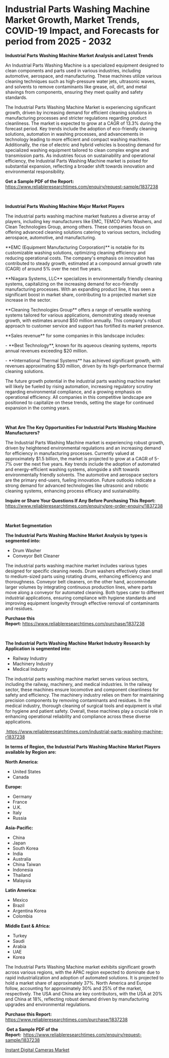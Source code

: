 <p><h1>Industrial Parts Washing Machine Market Growth, Market Trends, COVID-19 Impact, and Forecasts for period from 2025 - 2032</h1></p><p><strong>Industrial Parts Washing Machine Market Analysis and Latest Trends</strong></p>
<p><p>An Industrial Parts Washing Machine is a specialized equipment designed to clean components and parts used in various industries, including automotive, aerospace, and manufacturing. These machines utilize various cleaning techniques such as high-pressure water jets, ultrasonic waves, and solvents to remove contaminants like grease, oil, dirt, and metal shavings from components, ensuring they meet quality and safety standards.</p><p>The Industrial Parts Washing Machine Market is experiencing significant growth, driven by increasing demand for efficient cleaning solutions in manufacturing processes and stricter regulations regarding product cleanliness. The market is expected to grow at a CAGR of 13.3% during the forecast period. Key trends include the adoption of eco-friendly cleaning solutions, automation in washing processes, and advancements in technology leading to more efficient and compact washing machines. Additionally, the rise of electric and hybrid vehicles is boosting demand for specialized washing equipment tailored to clean complex engine and transmission parts. As industries focus on sustainability and operational efficiency, the Industrial Parts Washing Machine market is poised for substantial expansion, reflecting a broader shift towards innovation and environmental responsibility.</p></p>
<p><strong>Get a Sample PDF of the Report:&nbsp;</strong> <a href="https://www.reliableresearchtimes.com/enquiry/request-sample/1837238?utm_campaign=3581&utm_medium=2&utm_source=Github&utm_content=ia&utm_term=11042025&utm_id=industrial-parts-washing-machine">https://www.reliableresearchtimes.com/enquiry/request-sample/1837238</a></p>
<p>&nbsp;</p>
<p><strong>Industrial Parts Washing Machine Major Market Players</strong></p>
<p><p>The industrial parts washing machine market features a diverse array of players, including key manufacturers like EMC, TEMCO Parts Washers, and Clean Technologies Group, among others. These companies focus on offering advanced cleaning solutions catering to various sectors, including aerospace, automotive, and manufacturing.</p><p>**EMC (Equipment Manufacturing Corporation)** is notable for its customizable washing solutions, optimizing cleaning efficiency and reducing operational costs. The company's emphasis on innovation has contributed to steady growth, estimated at a compound annual growth rate (CAGR) of around 5% over the next five years.</p><p>**Niagara Systems, LLC** specializes in environmentally friendly cleaning systems, capitalizing on the increasing demand for eco-friendly manufacturing processes. With an expanding product line, it has seen a significant boost in market share, contributing to a projected market size increase in the sector.</p><p>**Cleaning Technologies Group** offers a range of versatile washing systems tailored for various applications, demonstrating steady revenue growth, with estimates around $50 million annually. This company's robust approach to customer service and support has fortified its market presence.</p><p>**Sales revenue** for some companies in this landscape includes:</p><p>- **Best Technology**, known for its aqueous cleaning systems, reports annual revenues exceeding $20 million.</p><p>- **International Thermal Systems** has achieved significant growth, with revenues approximating $30 million, driven by its high-performance thermal cleaning solutions.</p><p>The future growth potential in the industrial parts washing machine market will likely be fueled by rising automation, increasing regulatory scrutiny regarding environmental compliance, and a growing emphasis on operational efficiency. All companies in this competitive landscape are positioned to capitalize on these trends, setting the stage for continued expansion in the coming years.</p></p>
<p>&nbsp;</p>
<p><strong>What Are The Key Opportunities For Industrial Parts Washing Machine Manufacturers?</strong></p>
<p><p>The Industrial Parts Washing Machine market is experiencing robust growth, driven by heightened environmental regulations and an increasing demand for efficiency in manufacturing processes. Currently valued at approximately $1.5 billion, the market is projected to grow at a CAGR of 5-7% over the next five years. Key trends include the adoption of automated and energy-efficient washing systems, alongside a shift towards environmentally friendly solvents. The automotive and aerospace sectors are the primary end-users, fueling innovation. Future outlooks indicate a strong demand for advanced technologies like ultrasonic and robotic cleaning systems, enhancing process efficacy and sustainability.</p></p>
<p><strong>Inquire or Share Your Questions If Any Before Purchasing This Report:</strong> <a href="https://www.reliableresearchtimes.com/enquiry/pre-order-enquiry/1837238?utm_campaign=3581&utm_medium=2&utm_source=Github&utm_content=ia&utm_term=11042025&utm_id=industrial-parts-washing-machine">https://www.reliableresearchtimes.com/enquiry/pre-order-enquiry/1837238</a></p>
<p>&nbsp;</p>
<p><strong>Market Segmentation</strong></p>
<p><strong>The Industrial Parts Washing Machine Market Analysis by types is segmented into:</strong></p>
<p><ul><li>Drum Washer</li><li>Conveyor Belt Cleaner</li></ul></p>
<p><p>The industrial parts washing machine market includes various types designed for specific cleaning needs. Drum washers effectively clean small to medium-sized parts using rotating drums, enhancing efficiency and thoroughness. Conveyor belt cleaners, on the other hand, accommodate larger volumes by integrating continuous production lines, where parts move along a conveyor for automated cleaning. Both types cater to different industrial applications, ensuring compliance with hygiene standards and improving equipment longevity through effective removal of contaminants and residues.</p></p>
<p><strong>Purchase this Report:&nbsp;</strong><a href="https://www.reliableresearchtimes.com/purchase/1837238?utm_campaign=3581&utm_medium=2&utm_source=Github&utm_content=ia&utm_term=11042025&utm_id=industrial-parts-washing-machine">https://www.reliableresearchtimes.com/purchase/1837238</a></p>
<p>&nbsp;</p>
<p><strong>The Industrial Parts Washing Machine Market Industry Research by Application is segmented into:</strong></p>
<p><ul><li>Railway Industry</li><li>Machinery Industry</li><li>Medical Industry</li></ul></p>
<p><p>The industrial parts washing machine market serves various sectors, including the railway, machinery, and medical industries. In the railway sector, these machines ensure locomotive and component cleanliness for safety and efficiency. The machinery industry relies on them for maintaining precision components by removing contaminants and residues. In the medical industry, thorough cleaning of surgical tools and equipment is vital for hygiene and patient safety. Overall, these machines play a crucial role in enhancing operational reliability and compliance across these diverse applications.</p></p>
<p><a href="https://www.reliableresearchtimes.com/industrial-parts-washing-machine-r1837238?utm_campaign=3581&utm_medium=2&utm_source=Github&utm_content=ia&utm_term=11042025&utm_id=industrial-parts-washing-machine">&nbsp;https://www.reliableresearchtimes.com/industrial-parts-washing-machine-r1837238</a></p>
<p><strong>In terms of Region, the Industrial Parts Washing Machine Market Players available by Region are:</strong></p>
<p>
    <p> <strong> North America: </strong>
        <ul>
            <li>United States</li>
            <li>Canada</li>
        </ul>
        </p> 
    <p> <strong> Europe: </strong>
        <ul>
            <li>Germany</li>
            <li>France</li>
            <li>U.K.</li>
            <li>Italy</li>
            <li>Russia</li>
        </ul>
        </p> 
    <p> <strong> Asia-Pacific: </strong>
        <ul>
            <li>China</li>
            <li>Japan</li>
            <li>South Korea</li>
            <li>India</li>
            <li>Australia</li>
            <li>China Taiwan</li>
            <li>Indonesia</li>
            <li>Thailand</li>
            <li>Malaysia</li>
        </ul>
        </p> 
    <p> <strong> Latin America: </strong>
        <ul>
            <li>Mexico</li>
            <li>Brazil</li>
            <li>Argentina Korea</li>
            <li>Colombia</li>
        </ul>
        </p> 
    <p> <strong> Middle East & Africa: </strong>
        <ul>
            <li>Turkey</li>
            <li>Saudi</li>
            <li>Arabia</li>
            <li>UAE</li>
            <li>Korea</li>
        </ul>
    </p>
    </p>
<p><p>The Industrial Parts Washing Machine market exhibits significant growth across various regions, with the APAC region expected to dominate due to rapid industrialization and adoption of automated solutions. It is projected to hold a market share of approximately 37%. North America and Europe follow, accounting for approximately 30% and 25% of the market, respectively. The USA and China are key contributors, with the USA at 20% and China at 18%, reflecting robust demand driven by manufacturing upgrades and environmental regulations.</p></p>
<p><strong>Purchase this Report: </strong><a href="https://www.reliableresearchtimes.com/purchase/1837238?utm_campaign=3581&utm_medium=2&utm_source=Github&utm_content=ia&utm_term=11042025&utm_id=industrial-parts-washing-machine">https://www.reliableresearchtimes.com/purchase/1837238</a></p>
<p>&nbsp;<strong>Get a Sample PDF of the Report:&nbsp;&nbsp;</strong><a href="https://www.reliableresearchtimes.com/enquiry/request-sample/1837238?utm_campaign=3581&utm_medium=2&utm_source=Github&utm_content=ia&utm_term=11042025&utm_id=industrial-parts-washing-machine">https://www.reliableresearchtimes.com/enquiry/request-sample/1837238</a></p>
<p><strong></strong></p>
<p><p><a href="https://github.com/MariaWashington76/Market-Research-Report-List-2/blob/main/instant-digital-cameras-market.md?utm_campaign=3581&utm_medium=2&utm_source=Github&utm_content=ia&utm_term=11042025&utm_id=industrial-parts-washing-machine">Instant Digital Cameras Market</a></p></p>